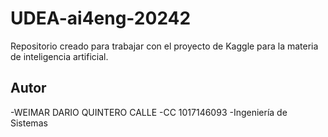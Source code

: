 # UDEA-ai4eng-20242
Repositorio creado para trabajar con el proyecto de Kaggle para la materia de inteligencia artificial.

## Autor
-WEIMAR DARIO QUINTERO CALLE
-CC 1017146093
-Ingeniería de Sistemas

